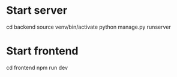 
# Start server

cd backend 
source venv/bin/activate
python manage.py runserver


# Start frontend
cd frontend
npm run dev